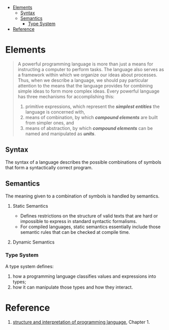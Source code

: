 <!-- TOC depthFrom:1 depthTo:6 withLinks:1 updateOnSave:1 orderedList:0 -->

- [Elements](#elements)
	- [Syntax](#syntax)
	- [Semantics](#semantics)
		- [Type System](#type-system)
- [Reference](#reference)

<!-- /TOC -->

# Elements

>A powerful programming language is more than just a means for instructing a computer to perform tasks. The language also serves as a framework within which we organize our ideas about processes. Thus, when we describe a language, we should pay particular attention to the means that the language provides for combining simple ideas to form more complex ideas. Every powerful language has three mechanisms for accomplishing this:
>1. primitive expressions, which represent the _**simplest entities**_ the language is concerned with,
>1. means of combination, by which _**compound elements**_ are built from simpler ones, and
>1. means of abstraction, by which _**compound elements**_ can be named and manipulated as _**units**_.

## Syntax

The syntax of a language describes the possible combinations of symbols that form a syntactically correct program.

## Semantics

The meaning given to a combination of symbols is handled by semantics.

1. Static Semantics

    - Defines restrictions on the structure of valid texts that are hard or impossible to express in standard syntactic formalisms.
    - For compiled languages, static semantics essentially include those semantic rules that can be checked at compile time.

1. Dynamic Semantics

### Type System

A type system defines:
1. how a programming language classifies values and expressions into types;
1. how it can manipulate those types and how they interact.

# Reference

1. [structure and interpretation of programming language](https://web.mit.edu/alexmv/6.037/sicp.pdf), Chapter 1.
